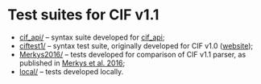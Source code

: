 Test suites for CIF v1.1
========================

* [cif_api/](cifapi/) –
  syntax suite developed for [cif_api](https://github.com/COMCIFS/cif_api);
* [ciftest1/](ciftest1/) –
  syntax test suite, originally developed for CIF v1.0
  ([website](http://www.iucr.org/resources/cif/software/archived/ciftest1));
* [Merkys2016/](Merkys2016/) –
  tests developed for comparison of CIF v1.1 parser, as published in
  [Merkys et al. 2016](http://scripts.iucr.org/cgi-bin/paper?po5052);
* [local/](local/) –
  tests developed locally.
